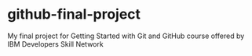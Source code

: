# github-final-project
My final project for Getting Started with Git and GitHub course offered by IBM Developers Skill Network
